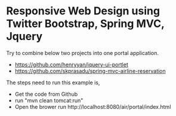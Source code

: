 Responsive Web Design using Twitter Bootstrap, Spring MVC, Jquery
=========================================================

Try to combine below two projects into one portal application.

* https://github.com/henryyan/jquery-ui-portlet
* https://github.com/skprasadu/spring-mvc-airline-reservation

The steps need to run this example is,

* Get the code from Github
* run "mvn clean tomcat:run"
* Open the brower run http://localhost:8080/air/portal/index.html
